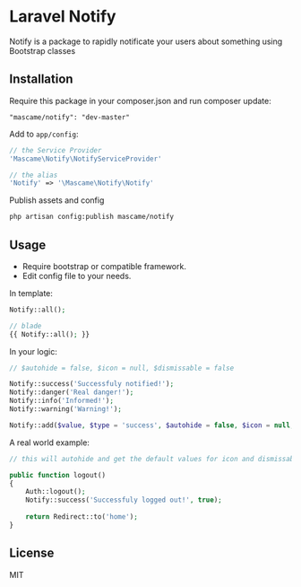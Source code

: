 Laravel Notify
=========

Notify is a package to rapidly notificate your users about something using Bootstrap classes

Installation
--------------
Require this package in your composer.json and run composer update:

    "mascame/notify": "dev-master"

Add to `app/config`:

```php
// the Service Provider
'Mascame\Notify\NotifyServiceProvider'

// the alias
'Notify' => '\Mascame\Notify\Notify'
```


Publish assets and config

```sh
php artisan config:publish mascame/notify
```

Usage
--------------

- Require bootstrap or compatible framework.
- Edit config file to your needs.

In template:
```php
Notify::all();

// blade
{{ Notify::all(); }}
```

In your logic:
```php
// $autohide = false, $icon = null, $dismissable = false

Notify::success('Successfuly notified!');
Notify::danger('Real danger!');
Notify::info('Informed!');
Notify::warning('Warning!');

Notify::add($value, $type = 'success', $autohide = false, $icon = null, $dismissable = false);
```

A real world example:

```php
// this will autohide and get the default values for icon and dismissable

public function logout()
{
    Auth::logout();
    Notify::success('Successfuly logged out!', true);
    
    return Redirect::to('home');
}
```

License
----

MIT
